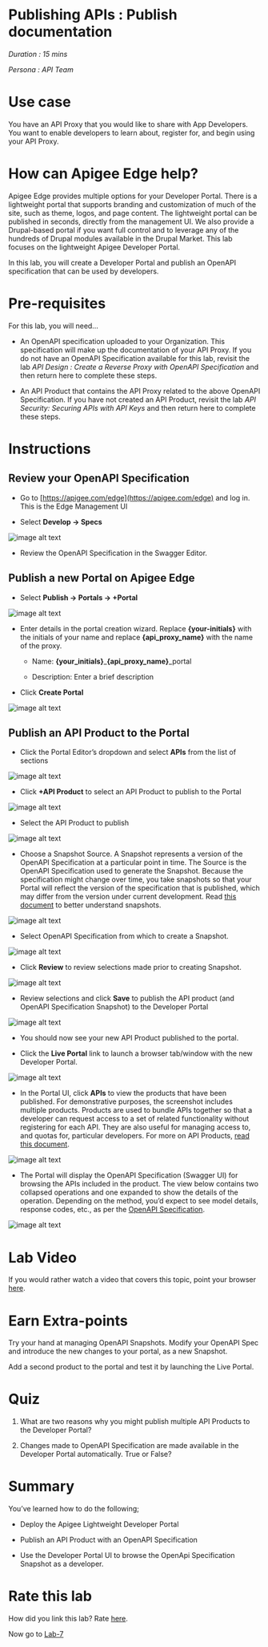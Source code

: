 # Publishing APIs : Publish documentation

*Duration : 15 mins*

*Persona : API Team*

# Use case

You have an API Proxy that you would like to share with App Developers.  You want to enable developers to learn about, register for, and begin using your API Proxy.

# How can Apigee Edge help?

Apigee Edge provides multiple options for your Developer Portal.  There is a lightweight portal that supports branding and customization of much of the site, such as theme, logos, and page content.  The lightweight portal can be published in seconds, directly from the management UI.  We also provide a Drupal-based portal if you want full control and to leverage any of the hundreds of Drupal modules available in the Drupal Market.  This lab focuses on the lightweight Apigee Developer Portal.

In this lab, you will create a Developer Portal and publish an OpenAPI specification that can be used by developers.

# Pre-requisites

For this lab, you will need…

* An OpenAPI specification uploaded to your Organization.  This specification will make up the documentation of your API Proxy.  If you do not have an OpenAPI Specification available for this lab, revisit the lab *API Design : Create a Reverse Proxy with OpenAPI Specification* and then return here to complete these steps.

* An API Product that contains the API Proxy related to the above OpenAPI Specification.  If you have not created an API Product, revisit the lab *API Security: Securing APIs with API Keys* and then return here to complete these steps.

# Instructions

## Review your OpenAPI Specification

* Go to [https://apigee.com/edge](https://apigee.com/edge) and log in. This is the Edge Management UI

* Select **Develop → Specs**

![image alt text](./media/image_0.png)

* Review the OpenAPI Specification in the Swagger Editor.

## Publish a new Portal on Apigee Edge

* Select **Publish → Portals → +Portal**

![image alt text](./media/image_1.png)

* Enter details in the portal creation wizard. Replace **{your-initials}** with the initials of your name and replace **{api_proxy_name}** with the name of the proxy.

  * Name: **{your_initials}**_**{api_proxy_name}**_portal

  * Description: Enter a brief description

* Click **Create Portal**

![image alt text](./media/image_2.png)

## Publish an API Product to the Portal

* Click the Portal Editor’s dropdown and select **APIs** from the list of sections

![image alt text](./media/image_3.png)

* Click **+API Product** to select an API Product to publish to the Portal

![image alt text](./media/image_4.png)

* Select the API Product to publish

![image alt text](./media/image_5.png)

* Choose a Snapshot Source.  A Snapshot represents a version of the OpenAPI Specification at a particular point in time.  The Source is the OpenAPI Specification used to generate the Snapshot.  Because the specification might change over time, you take snapshots so that your Portal will reflect the version of the specification that is published, which may differ from the version under current development.  Read [this document](https://docs-new.apigee.com/publish-apis#snapshot-overview) to better understand snapshots.

![image alt text](./media/image_6.png)

* Select OpenAPI Specification from which to create a Snapshot.

![image alt text](./media/image_7.png)

* Click **Review** to review selections made prior to creating Snapshot.

![image alt text](./media/image_8.png)

* Review selections and click **Save** to publish the API product (and OpenAPI Specification Snapshot) to the Developer Portal

![image alt text](./media/image_9.png)

* You should now see your new API Product published to the portal.

* Click the **Live Portal** link to launch a browser tab/window with the new Developer Portal.

![image alt text](./media/image_10.png)

* In the Portal UI, click **APIs** to view the products that have been published. For demonstrative purposes, the screenshot includes multiple products. Products are used to bundle APIs together so that a developer can request access to a set of related functionality without registering for each API.  They are also useful for managing access to, and quotas for, particular developers.  For more on API Products, [read this document](http://docs.apigee.com/developer-services/content/what-api-product).

![image alt text](./media/image_11.png)

* The Portal will display the OpenAPI Specification (Swagger UI) for browsing the APIs included in the product.  The view below contains two collapsed operations and one expanded to show the details of the operation.  Depending on the method, you’d expect to see model details, response codes, etc., as per the [OpenAPI Specification](https://github.com/OAI/OpenAPI-Specification/blob/master/versions/2.0.md).

![image alt text](./media/image_12.png)

# Lab Video

If you would rather watch a video that covers this topic, point your browser [here](https://www.youtube.com/watch?v=_gDpzDJPNQg).

# Earn Extra-points

Try your hand at managing OpenAPI Snapshots.  Modify your OpenAPI Spec and introduce the new changes to your portal, as a new Snapshot.

Add a second product to the portal and test it by launching the Live Portal.

# Quiz

1. What are two reasons why you might publish multiple API Products to the Developer Portal?

2. Changes made to OpenAPI Specification are made available in the Developer Portal automatically.  True or False?

# Summary

You’ve learned how to do the following;

* Deploy the Apigee Lightweight Developer Portal

* Publish an API Product with an OpenAPI Specification

* Use the Developer Portal UI to browse the OpenApi Specification Snapshot as a developer.

# Rate this lab

How did you link this lab? Rate [here](https://goo.gl/forms/j33WG2U0NFf02QHi1).

Now go to [Lab-7](https://github.com/apigee/devjam3/tree/master/Labs/Core/Lab%207%20API%20Publishing%20-%20Developer%20Portal%20Customization)
